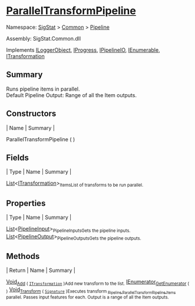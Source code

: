 # [ParallelTransformPipeline](./ParallelTransformPipeline.md)

Namespace: [SigStat]() > [Common](./../README.md) > [Pipeline](./README.md)

Assembly: SigStat.Common.dll

Implements [ILoggerObject](./../ILoggerObject.md), [IProgress](./../Helpers/IProgress.md), [IPipelineIO](./IPipelineIO.md), [IEnumerable](https://docs.microsoft.com/en-us/dotnet/api/System.Collections.IEnumerable), [ITransformation](./../ITransformation.md)

## Summary
Runs pipeline items in parallel.  <br>Default Pipeline Output: Range of all the Item outputs.

## Constructors

| Name | Summary | 

ParallelTransformPipeline (  )<sub></sub>


## Fields

| Type | Name | Summary | 

[List](https://docs.microsoft.com/en-us/dotnet/api/System.Collections.Generic.List-1)\<[ITransformation](./../ITransformation.md)><sub>Items</sub><sub>List of transforms to be run parallel.</sub>


## Properties

| Type | Name | Summary | 

[List](https://docs.microsoft.com/en-us/dotnet/api/System.Collections.Generic.List-1)\<[PipelineInput](./PipelineInput.md)><sub>PipelineInputs</sub><sub>Gets the pipeline inputs.</sub>
[List](https://docs.microsoft.com/en-us/dotnet/api/System.Collections.Generic.List-1)\<[PipelineOutput](./PipelineOutput.md)><sub>PipelineOutputs</sub><sub>Gets the pipeline outputs.</sub>


## Methods

| Return | Name | Summary | 

[Void](https://docs.microsoft.com/en-us/dotnet/api/System.Void)<sub>[Add](./Methods/ParallelTransformPipeline-100663502.md) ( [`ITransformation`](./../ITransformation.md) )</sub><sub>Add new transform to the list.</sub>
[IEnumerator](https://docs.microsoft.com/en-us/dotnet/api/System.Collections.IEnumerator)<sub>[GetEnumerator](./Methods/ParallelTransformPipeline-100663501.md) (  )</sub><sub></sub>
[Void](https://docs.microsoft.com/en-us/dotnet/api/System.Void)<sub>[Transform](./Methods/ParallelTransformPipeline-100663503.md) ( [`Signature`](./../Signature.md) )</sub><sub>Executes transform [<sub>Pipeline.ParallelTransformPipeline.Items</sub>](https://github.com/hargitomi97/sigstat/blob/master/docs/md/.md) parallel.  Passes input features for each.  Output is a range of all the Item outputs.</sub>


